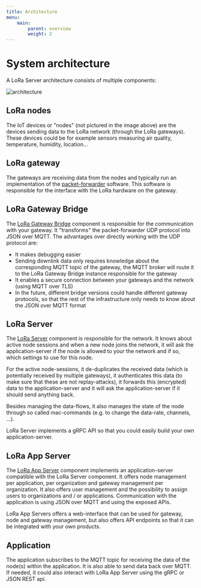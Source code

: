 ```yaml
---
title: Architecture
menu:
    main:
        parent: overview
        weight: 2
---
```


# System architecture

A LoRa Server architecture consists of multiple components:

![architecture](/img/architecture.png)

## LoRa nodes

The IoT devices or "nodes" (not pictured in the image above) are the devices
sending data to the LoRa network (through the LoRa gateways). These devices
could be for example sensors measuring air quality, temperature, humidity,
location...

## LoRa gateway

The gateways are receiving data from the nodes and typically run an
implementation of the [packet-forwarder](https://github.com/Lora-net/packet_forwarder)
software. This software is responsible for the interface with the LoRa hardware
on the gateway.

## LoRa Gateway Bridge

The [LoRa Gateway Bridge](/lora-gateway-bridge/)
component is responsible for the communication with
your gateway. It "transforms" the packet-forwarder UDP protocol into JSON
over MQTT. The advantages over directly working with the UDP protocol are:

* It makes debugging easier
* Sending downlink data only requires knowledge about the corresponding MQTT
  topic of the gateway, the MQTT broker will route it to the LoRa Gateway
  Bridge instance responsible for the gateway
* It enables a secure connection between your gateways and the network
  (using MQTT over TLS)
* In the future, different bridge versions could handle different gateway
  protocols, so that the rest of the infrastructure only needs to know about the
  JSON over MQTT format

## LoRa Server

The [LoRa Server](/loraserver/) component is
responsible for the network. It knows about active
node sessions and when a new node joins the network, it will ask the
application-server if the node is allowed to your the network and if so,
which settings to use for this node.

For the active node-sessions, it de-duplicates the received data (which is
potentially received by multiple gateways), it authenticates this data (to
make sure that these are not replay-attacks), it forwards this (encrypted)
data to the application-server and it will ask the application-server if it
should send anything back.

Besides managing the data-flows, it also manages the state of the node through
so called mac-commands (e.g. to change the data-rate, channels, ...).

LoRa Server implements a gRPC API so that you could easily build your own
application-server.

## LoRa App Server

The [LoRa App Server](/lora-app-server/) component
implements an application-server compatible
with the LoRa Server component. It offers node management per application,
per organization and gateway management per organization. It also offers user
management and the possibility to assign users to organizations and / or
applications. Communication with the application is using JSON over MQTT and
using the exposed APIs.

LoRa App Servers offers a web-interface that can be used for gateway, node
and gateway management, but also offers API endpoints so that it can be
integrated with your own products.

## Application

The application subscribes to the MQTT topic for receiving the data of the
node(s) within the application. It is also able to send data back over MQTT.
If needed, it could also interact with LoRa App Server using the gRPC or
JSON REST api.

